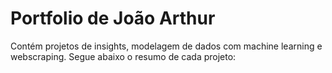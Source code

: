 # Portfolio de João Arthur

Contém projetos de insights, modelagem de dados com machine learning e webscraping. Segue abaixo o resumo de cada projeto:

